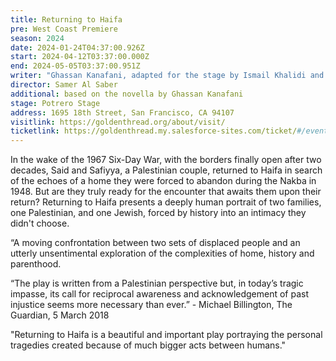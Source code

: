 ```yaml
---
title: Returning to Haifa
pre: West Coast Premiere
season: 2024
date: 2024-01-24T04:37:00.926Z
start: 2024-04-12T03:37:00.000Z
end: 2024-05-05T03:37:00.951Z
writer: "Ghassan Kanafani, adapted for the stage by Ismail Khalidi and Naomi Wallace "
director: Samer Al Saber
additional: based on the novella by Ghassan Kanafani
stage: Potrero Stage
address: 1695 18th Street, San Francisco, CA 94107
visitlink: https://goldenthread.org/about/visit/
ticketlink: https://goldenthread.my.salesforce-sites.com/ticket/#/events/a0SRh000001ftrBMAQ
---
```

In the wake of the 1967 Six-Day War, with the borders finally open after two decades, Said and Safiyya, a Palestinian couple, returned to Haifa in search of the echoes of a home they were forced to abandon during the Nakba in 1948. But are they truly ready for the encounter that awaits them upon their return? Returning to Haifa presents a deeply human portrait of two families, one Palestinian, and one Jewish, forced by history into an intimacy they didn't choose. 



“A moving confrontation between two sets of displaced people and an utterly unsentimental exploration of the complexities of home, history and parenthood.

“The play is written from a Palestinian perspective but, in today’s tragic impasse, its call for reciprocal awareness and acknowledgement of past injustice seems more necessary than ever.” - Michael Billington, The Guardian, 5 March 2018 

"Returning to Haifa is a beautiful and important play portraying the personal tragedies created because of much bigger acts between humans."